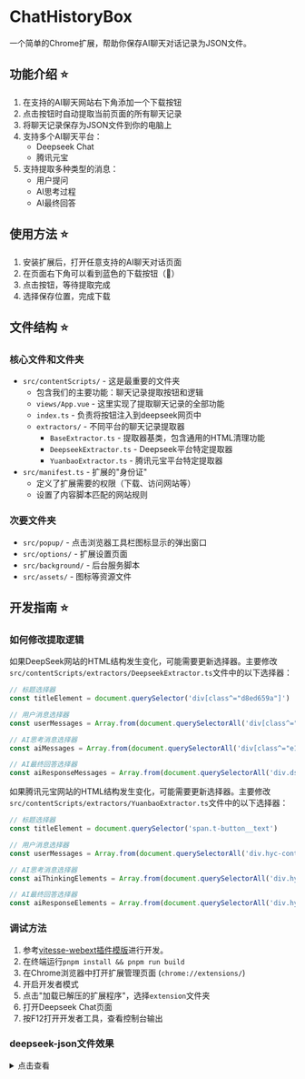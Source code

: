 # ChatHistoryBox

一个简单的Chrome扩展，帮助你保存AI聊天对话记录为JSON文件。

## 功能介绍 ⭐
1. 在支持的AI聊天网站右下角添加一个下载按钮
2. 点击按钮时自动提取当前页面的所有聊天记录
3. 将聊天记录保存为JSON文件到你的电脑上
4. 支持多个AI聊天平台：
   - Deepseek Chat
   - 腾讯元宝
5. 支持提取多种类型的消息：
   - 用户提问
   - AI思考过程
   - AI最终回答

## 使用方法 ⭐
1. 安装扩展后，打开任意支持的AI聊天对话页面
2. 在页面右下角可以看到蓝色的下载按钮（💾）
3. 点击按钮，等待提取完成
4. 选择保存位置，完成下载

## 文件结构 ⭐

### 核心文件和文件夹
- `src/contentScripts/` - 这是最重要的文件夹
  - 包含我们的主要功能：聊天记录提取按钮和逻辑
  - `views/App.vue` - 这里实现了提取聊天记录的全部功能
  - `index.ts` - 负责将按钮注入到deepseek网页中
  - `extractors/` - 不同平台的聊天记录提取器
    - `BaseExtractor.ts` - 提取器基类，包含通用的HTML清理功能
    - `DeepseekExtractor.ts` - Deepseek平台特定提取器
    - `YuanbaoExtractor.ts` - 腾讯元宝平台特定提取器
- `src/manifest.ts` - 扩展的"身份证"
  - 定义了扩展需要的权限（下载、访问网站等）
  - 设置了内容脚本匹配的网站规则

### 次要文件夹
  - `src/popup/` - 点击浏览器工具栏图标显示的弹出窗口
  - `src/options/` - 扩展设置页面
  - `src/background/` - 后台服务脚本
  - `src/assets/` - 图标等资源文件

## 开发指南 ⭐

### 如何修改提取逻辑
如果DeepSeek网站的HTML结构发生变化，可能需要更新选择器。主要修改`src/contentScripts/extractors/DeepseekExtractor.ts`文件中的以下选择器：

```javascript
// 标题选择器
const titleElement = document.querySelector('div[class^="d8ed659a"]')

// 用户消息选择器
const userMessages = Array.from(document.querySelectorAll('div[class^="fbb"]'))

// AI思考消息选择器
const aiMessages = Array.from(document.querySelectorAll('div[class^="e16"]'))

// AI最终回答选择器
const aiResponseMessages = Array.from(document.querySelectorAll('div.ds-markdown.ds-markdown--block'))
```

如果腾讯元宝网站的HTML结构发生变化，可能需要更新选择器。主要修改`src/contentScripts/extractors/YuanbaoExtractor.ts`文件中的以下选择器：

```javascript
// 标题选择器
const titleElement = document.querySelector('span.t-button__text')

// 用户消息选择器
const userMessages = Array.from(document.querySelectorAll('div.hyc-content-text'))

// AI思考消息选择器
const aiThinkingElements = Array.from(document.querySelectorAll('div.hyc-component-reasoner__think-content'))

// AI最终回答选择器
const aiResponseElements = Array.from(document.querySelectorAll('div.hyc-component-reasoner__text'))
```

### 调试方法
1. 参考[vitesse-webext插件模版](https://github.com/antfu-collective/vitesse-webext)进行开发。
2. 在终端运行`pnpm install && pnpm run build`
3. 在Chrome浏览器中打开扩展管理页面 (`chrome://extensions/`)
4. 开启开发者模式
5. 点击"加载已解压的扩展程序"，选择`extension`文件夹
6. 打开Deepseek Chat页面
7. 按F12打开开发者工具，查看控制台输出

### deepseek-json文件效果
<details>
<summary>点击查看</summary>

```json
{
  "title": "SwiftUI添加JSON文档支持指南",
  "url": "https://chat.deepseek.com/a/chat/s/f37ffe6a-5ef1-49e5-af1d-e8a2128738dd",
  "messages": [
    {
      "id": "user-0",
      "role": "user",
      "content": "用户问题"
    },
    {
      "id": "ai-thinking-0",
      "role": "thinking",
      "content": "AI思考内容"
    },
    {
      "id": "ai-response-0",
      "role": "assistant",
      "content": "AI回复内容xxx"
    },
    {
      "id": "user-1",
      "role": "user",
      "content": "用户问题"
    },
    {
      "id": "ai-response-1",
      "role": "assistant",
      "content": "AI回复内容xxx（这里AI没有思考内容，所以就不存在ai-thinking-1）"
    }
  ],
  "metadata": {
    "extractTime": "2025-08-20T01:51:04.890Z",
    "version": "1.0.0",
    "platform": "deepseek"
  }
}
```
</details>
